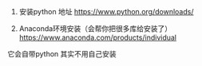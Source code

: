 1. 安装python 地址  https://www.python.org/downloads/

2. Anaconda环境安装（会帮你把很多库给安装了）https://www.anaconda.com/products/individual 

它会自带python 其实不用自己安装